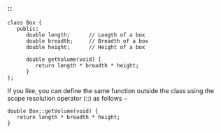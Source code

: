 ### ::
```
class Box {
   public:
      double length;      // Length of a box
      double breadth;     // Breadth of a box
      double height;      // Height of a box
   
      double getVolume(void) {
         return length * breadth * height;
      }
};
```
If you like, you can define the same function outside the class using the scope resolution operator (::) as follows −
```
double Box::getVolume(void) {
   return length * breadth * height;
}
```
